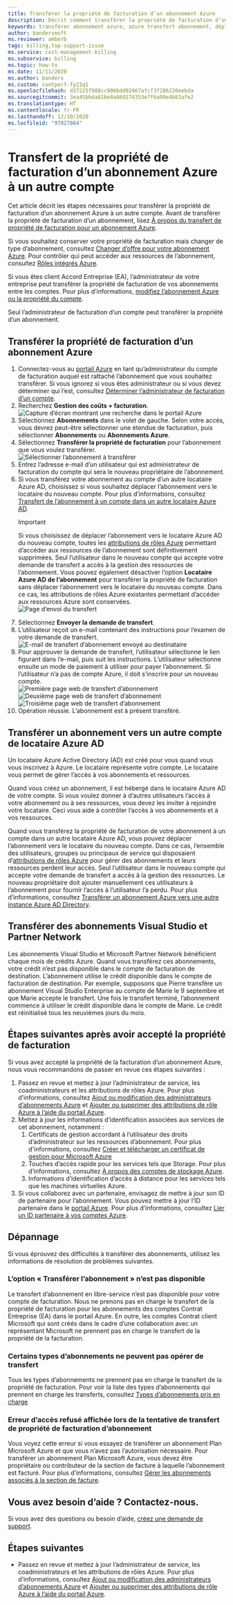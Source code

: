 ```yaml
---
title: Transférer la propriété de facturation d’un abonnement Azure
description: Décrit comment transférer la propriété de facturation d’un abonnement Azure à un autre compte.
keywords: transférer abonnement azure, azure transfert abonnement, déplacer un abonnement azure vers un autre compte, changer abonnement azure, transférer abonnement azure à un autre compte, transférer facturation azure
author: bandersmsft
ms.reviewer: amberb
tags: billing,top-support-issue
ms.service: cost-management-billing
ms.subservice: billing
ms.topic: how-to
ms.date: 11/11/2020
ms.author: banders
ms.custom: contperf-fy21q1
ms.openlocfilehash: d37225f988cc906bdd92467afcf3f286220eebda
ms.sourcegitcommit: 3ea45bbda81be0a869274353e7f6a99e4b83afe2
ms.translationtype: HT
ms.contentlocale: fr-FR
ms.lasthandoff: 12/10/2020
ms.locfileid: "97027864"
---
```

# <a name="transfer-billing-ownership-of-an-azure-subscription-to-another-account"></a>Transfert de la propriété de facturation d’un abonnement Azure à un autre compte

Cet article décrit les étapes nécessaires pour transférer la propriété de facturation d’un abonnement Azure à un autre compte. Avant de transférer la propriété de facturation d’un abonnement, lisez [À propos du transfert de propriété de facturation pour un abonnement Azure](../understand/subscription-transfer.md).

Si vous souhaitez conserver votre propriété de facturation mais changer de type d’abonnement, consultez [Changer d’offre pour votre abonnement Azure](switch-azure-offer.md). Pour contrôler qui peut accéder aux ressources de l’abonnement, consultez [Rôles intégrés Azure](../../role-based-access-control/built-in-roles.md).

Si vous êtes client Accord Entreprise (EA), l’administrateur de votre entreprise peut transférer la propriété de facturation de vos abonnements entre les comptes. Pour plus d’informations, [modifiez l’abonnement Azure ou la propriété du compte](ea-portal-administration.md#change-azure-subscription-or-account-ownership).

Seul l’administrateur de facturation d’un compte peut transférer la propriété d’un abonnement.

## <a name="transfer-billing-ownership-of-an-azure-subscription"></a>Transférer la propriété de facturation d’un abonnement Azure

1. Connectez-vous au [portail Azure](https://portal.azure.com) en tant qu’administrateur du compte de facturation auquel est rattaché l’abonnement que vous souhaitez transférer. Si vous ignorez si vous êtes administrateur ou si vous devez déterminer qui l’est, consultez [Déterminer l’administrateur de facturation d’un compte](../understand/subscription-transfer.md#whoisaa).
1. Recherchez **Gestion des coûts + facturation**.  
   ![Capture d’écran montrant une recherche dans le portail Azure](./media/billing-subscription-transfer/billing-search-cost-management-billing.png)
1. Sélectionnez **Abonnements** dans le volet de gauche. Selon votre accès, vous devrez peut-être sélectionner une étendue de facturation, puis sélectionner **Abonnements** ou **Abonnements Azure**.
1. Sélectionnez **Transférer la propriété de facturation** pour l’abonnement que vous voulez transférer.  
   ![Sélectionner l’abonnement à transférer](./media/billing-subscription-transfer/billing-select-subscription-to-transfer.png)
1. Entrez l’adresse e-mail d’un utilisateur qui est administrateur de facturation du compte qui sera le nouveau propriétaire de l’abonnement.
1. Si vous transférez votre abonnement au compte d’un autre locataire Azure AD, choisissez si vous souhaitez déplacer l’abonnement vers le locataire du nouveau compte. Pour plus d’informations, consultez [Transfert de l’abonnement à un compte dans un autre locataire Azure AD](#transfer-a-subscription-to-another-azure-ad-tenant-account).
    > [!IMPORTANT]
    > Si vous choisissez de déplacer l’abonnement vers le locataire Azure AD du nouveau compte, toutes les [attributions de rôles Azure](../../role-based-access-control/role-assignments-portal.md) permettant d’accéder aux ressources de l’abonnement sont définitivement supprimées. Seul l’utilisateur dans le nouveau compte qui accepte votre demande de transfert a accès à la gestion des ressources de l’abonnement. Vous pouvez également désactiver l’option **Locataire Azure AD de l’abonnement** pour transférer la propriété de facturation sans déplacer l’abonnement vers le locataire du nouveau compte. Dans ce cas, les attributions de rôles Azure existantes permettant d’accéder aux ressources Azure sont conservées.  
    ![Page d’envoi du transfert](./media/billing-subscription-transfer/billing-send-transfer-request.png)
1. Sélectionnez **Envoyer la demande de transfert**.
1. L’utilisateur reçoit un e-mail contenant des instructions pour l’examen de votre demande de transfert.  
   ![E-mail de transfert d’abonnement envoyé au destinataire](./media/billing-subscription-transfer/billing-receiver-email.png)
1. Pour approuver la demande de transfert, l’utilisateur sélectionne le lien figurant dans l’e-mail, puis suit les instructions. L’utilisateur sélectionne ensuite un mode de paiement à utiliser pour payer l’abonnement. Si l’utilisateur n’a pas de compte Azure, il doit s’inscrire pour un nouveau compte.  
   ![Première page web de transfert d’abonnement](./media/billing-subscription-transfer/billing-accept-ownership-step1.png)
   ![Deuxième page web de transfert d’abonnement](./media/billing-subscription-transfer/billing-accept-ownership-step2.png)
   ![Troisième page web de transfert d’abonnement](./media/billing-subscription-transfer/billing-accept-ownership-step3.png)
1. Opération réussie. L’abonnement est à présent transféré.

## <a name="transfer-a-subscription-to-another-azure-ad-tenant-account"></a>Transférer un abonnement vers un autre compte de locataire Azure AD

Un locataire Azure Active Directory (AD) est créé pour vous quand vous vous inscrivez à Azure. Le locataire représente votre compte. Le locataire vous permet de gérer l’accès à vos abonnements et ressources.

Quand vous créez un abonnement, il est hébergé dans le locataire Azure AD de votre compte. Si vous voulez donner à d’autres utilisateurs l’accès à votre abonnement ou à ses ressources, vous devez les inviter à rejoindre votre locataire. Ceci vous aide à contrôler l’accès à vos abonnements et à vos ressources.

Quand vous transférez la propriété de facturation de votre abonnement à un compte dans un autre locataire Azure AD, vous pouvez déplacer l’abonnement vers le locataire du nouveau compte. Dans ce cas, l’ensemble des utilisateurs, groupes ou principaux de service qui disposaient d’[attributions de rôles Azure](../../role-based-access-control/role-assignments-portal.md) pour gérer des abonnements et leurs ressources perdent leur accès. Seul l’utilisateur dans le nouveau compte qui accepte votre demande de transfert a accès à la gestion des ressources. Le nouveau propriétaire doit ajouter manuellement ces utilisateurs à l’abonnement pour fournir l’accès à l’utilisateur l’a perdu. Pour plus d’informations, consultez [Transférer un abonnement Azure vers une autre instance Azure AD Directory](../../role-based-access-control/transfer-subscription.md).

## <a name="transfer-visual-studio-and-partner-network-subscriptions"></a>Transférer des abonnements Visual Studio et Partner Network

Les abonnements Visual Studio et Microsoft Partner Network bénéficient chaque mois de crédits Azure. Quand vous transférez ces abonnements, votre crédit n’est pas disponible dans le compte de facturation de destination. L’abonnement utilise le crédit disponible dans le compte de facturation de destination. Par exemple, supposons que Pierre transfère un abonnement Visual Studio Enterprise au compte de Marie le 9 septembre et que Marie accepte le transfert. Une fois le transfert terminé, l’abonnement commence à utiliser le crédit disponible dans le compte de Marie. Le crédit est réinitialisé tous les neuvièmes jours du mois.

## <a name="next-steps-after-accepting-billing-ownership"></a>Étapes suivantes après avoir accepté la propriété de facturation

Si vous avez accepté la propriété de la facturation d’un abonnement Azure, nous vous recommandons de passer en revue ces étapes suivantes :

1. Passez en revue et mettez à jour l’administrateur de service, les coadministrateurs et les attributions de rôles Azure. Pour plus d’informations, consultez [Ajout ou modification des administrateurs d’abonnements Azure](add-change-subscription-administrator.md) et [Ajouter ou supprimer des attributions de rôle Azure à l’aide du portail Azure](../../role-based-access-control/role-assignments-portal.md).
1. Mettez à jour les informations d’identification associées aux services de cet abonnement, notamment :
   1. Certificats de gestion accordant à l’utilisateur des droits d’administrateur sur les ressources d’abonnement. Pour plus d'informations, consultez [Créer et télécharger un certificat de gestion pour Microsoft Azure](../../cloud-services/cloud-services-certs-create.md)
   1. Touches d’accès rapide pour les services tels que Storage. Pour plus d’informations, consultez [À propos des comptes de stockage Azure](../../storage/common/storage-account-create.md).
   1. Informations d’identification d’accès à distance pour les services tels que les machines virtuelles Azure.
1. Si vous collaborez avec un partenaire, envisagez de mettre à jour son ID de partenaire pour l’abonnement. Vous pouvez mettre à jour l’ID partenaire dans le [portail Azure](https://portal.azure.com). Pour plus d’informations, consultez [Lier un ID partenaire à vos comptes Azure](link-partner-id.md).

## <a name="troubleshooting"></a>Dépannage

Si vous éprouvez des difficultés à transférer des abonnements, utilisez les informations de résolution de problèmes suivantes.

### <a name="the-transfer-subscription-option-is-unavailable"></a>L’option « Transférer l’abonnement » n’est pas disponible

<a name="no-button"></a> 

Le transfert d’abonnement en libre-service n’est pas disponible pour votre compte de facturation. Nous ne prenons pas en charge le transfert de la propriété de facturation pour les abonnements des comptes Contrat Entreprise (EA) dans le portail Azure. En outre, les comptes Contrat client Microsoft qui sont créés dans le cadre d’une collaboration avec un représentant Microsoft ne prennent pas en charge le transfert de la propriété de la facturation.

###  <a name="not-all-subscription-types-can-transfer"></a>Certains types d’abonnements ne peuvent pas opérer de transfert

Tous les types d’abonnements ne prennent pas en charge le transfert de la propriété de facturation. Pour voir la liste des types d’abonnements qui prennent en charge les transferts, consultez [Types d’abonnements pris en charge](../understand/subscription-transfer.md#supported-subscription-types)

###  <a name="access-denied-error-shown-when-trying-to-transfer-subscription-billing-ownership"></a>Erreur d’accès refusé affichée lors de la tentative de transfert de propriété de facturation d’abonnement

Vous voyez cette erreur si vous essayez de transférer un abonnement Plan Microsoft Azure et que vous n’avez pas l’autorisation nécessaire. Pour transférer un abonnement Plan Microsoft Azure, vous devez être propriétaire ou contributeur de la section de facture à laquelle l’abonnement est facturé. Pour plus d’informations, consultez [Gérer les abonnements associés à la section de facture](../manage/understand-mca-roles.md#manage-subscriptions-for-invoice-section).

## <a name="need-help-contact-us"></a>Vous avez besoin d’aide ? Contactez-nous.

Si vous avez des questions ou besoin d’aide, [créez une demande de support](https://go.microsoft.com/fwlink/?linkid=2083458).

## <a name="next-steps"></a>Étapes suivantes

- Passez en revue et mettez à jour l’administrateur de service, les coadministrateurs et les attributions de rôles Azure. Pour plus d’informations, consultez [Ajout ou modification des administrateurs d’abonnements Azure](add-change-subscription-administrator.md) et [Ajouter ou supprimer des attributions de rôle Azure à l’aide du portail Azure](../../role-based-access-control/role-assignments-portal.md).